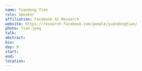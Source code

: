 ```yaml
---
name: Yuandong Tian
role: Speaker
affiliation: Facebook AI Research
website: https://research.facebook.com/people/yuandongtian/
photo: tian.jpeg
talk: 
abstract: 
bio: 
day: 0
start: 
end: 
location: 
---
```

